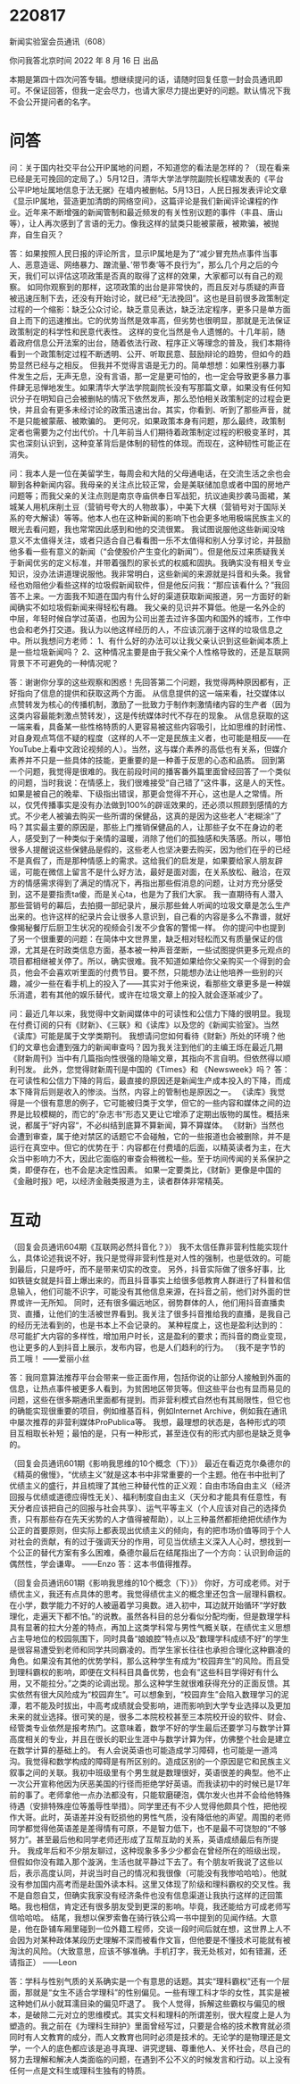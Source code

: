 # 220817

新闻实验室会员通讯（608）

你问我答北京时间 2022 年 8 月 16 日 出品

本期是第四十四次问答专辑。想继续提问的话，请随时回复任意一封会员通讯即可。不保证回答，但我一定会尽力，也请大家尽力提出更好的问题。默认情况下我不会公开提问者的名字。

# 问答

问：关于国内社交平台公开IP属地的问题，不知道您的看法是怎样的？（现在看来已经是无可挽回的定局了。）5月12日，清华大学法学院副院长程啸发表的《平台公平IP地址属地信息于法无据》在墙内被删帖。5月13日，人民日报发表评论文章《显示IP属地，营造更加清朗的网络空间》，这篇评论是我们新闻评论课程的作业。近年来不断增强的新闻管制和最近频发的有关性别议题的事件（丰县、唐山等），让人再次感到了言语的无力。像我这样的鼠类只能被蒙蔽，被欺骗，被抛弃，自生自灭？

答：如果按照人民日报的评论所言，显示IP属地是为了“减少冒充热点事件当事人、恶意造谣、网络暴力、蹭流量、’带节奏‘等不良行为”，那么几个月之后的今天，我们可以评估这项政策是否真的取得了这样的效果，大家都可以有自己的观察。 如同你观察到的那样，这项政策的出台是非常快的，而且反对与质疑的声音被迅速压制下去，还没有开始讨论，就已经“无法挽回”。这也是目前很多政策制定过程的一个缩影：缺乏公众讨论，缺乏意见表达，缺乏法定程序，更多只是单方面自上而下的迅速推出。它的优势当然是效率高，但劣势也很明显，那就是无法保证政策制定的科学性和民意代表性。 这样的变化当然是令人遗憾的。十几年前，随着政府信息公开法案的出台，随着依法行政、程序正义等理念的普及，我们本期待看到一个政策制定过程不断透明、公开、听取民意、鼓励辩论的趋势，但如今的趋势显然已经与之相反。 但我并不觉得言语是无力的。简单想想：如果性别暴力事件发生之后，无声无息，没有言语，那一定是更可怕的，也一定会导致更多暴力事件肆无忌惮地发生。如果清华大学法学院副院长没有写那篇文章，如果没有任何知识分子在明知自己会被删帖的情况下依然发声，那么恐怕相关政策制定的过程会更快，并且会有更多未经讨论的政策迅速出台。其实，你看到、听到了那些声音，就不是只能被蒙蔽、被欺骗的。 更何况，如果政策本身有问题，那么最终，政策制定者也需要为之付出代价。十几年前当人们期待着政策制定过程的积极变革时，其实也深刻认识到，这种变革背后是体制的韧性的体现。而现在，这种韧性可能正在消失。

问：我本人是一位在美留学生，每周会和大陆的父母通电话，在交流生活之余也会聊到各种新闻内容。我母亲的关注点比较正常，会是美联储加息或者中国的房地产问题等；而我父亲的关注点则是南京寺庙供奉日军战犯，抗议迪奥抄袭马面裙，某城某人用机床削土豆（营销号夸大的人物故事），中美下大棋（营销号对于国际关系的夸大解读）等等。他本人也在这种新闻的影响下也会更多地用极端民族主义的眼光去看问题，我也常常因此感到和他的交流很累。 我试图说服他这些新闻没啥意义不太值得关注，或者只适合自己看看图一乐不太值得和别人分享讨论，并鼓励他多看一些有意义的新闻（“会使股价产生变化的新闻”）。但是他反过来质疑我关于新闻优劣的定义标准，并带着强烈的家长式的权威和固执。我确实没有相关专业知识，没办法讲道理说服他。我非常明白，这些新闻的来源就是抖音和头条。我曾经也劝阻他少看些这样的垃圾假新闻软件，但是他反问我：“那应该看什么？”我回答不上来。一方面我不知道在国内有什么好的渠道获取新闻报道，另一方面好的新闻确实不如垃圾假新闻来得轻松有趣。 我父亲的见识并不算低。他是一名外企的中层，年轻时候自学过英语，也因为公司出差去过许多国内和国外的城市，工作中也会和老外打交道。我认为以他这样经历的人，不应该沉溺于这样的垃圾信息之中。所以我想问方老师： 1、有什么好的办法可以让我父亲认识到这些新闻本质上是一些垃圾新闻吗？ 2、这种情况主要是由于我父亲个人性格导致的，还是互联网背景下不可避免的一种情况呢？

答：谢谢你分享的这些观察和困惑！先回答第二个问题，我觉得两种原因都有，正好指向了信息的提供和获取这两个方面。 从信息提供的这一端来看，社交媒体以点赞转发为核心的传播机制，激励了一批致力于制作刺激情绪内容的生产者（因为这类内容最能刺激点赞转发），这是传统媒体时代不存在的现象。 从信息获取的这一端来看，具备某一些性格特质的人更容易被这些内容吸引，比如思维的封闭性、对自身观点笃信不疑的程度（这样的人不一定是民族主义者，也可能是相反——在YouTube上看中文政论视频的人）。当然，这与媒介素养的高低也有关系，但媒介素养并不只是一些具体的技能，更重要的是一种善于反思的心态和品质。 回到第一个问题，我觉得是很难的。我在前段时间的播客番外篇里面曾经回答了一个类似的问题，当时我说：在情感上，我们很难接受“自己错了”这件事，这是人的天性。如果是被自己的晚辈、下级指出错误，那更会觉得不开心，这也是人之常情。所以，仅凭传播事实是没有办法做到100%的辟谣效果的，还必须以照顾到感情的方式。不少老人被骗去购买一些所谓的保健品，这真的是因为这些老人“老糊涂”了吗？其实最主要的原因是，那些上门推销保健品的人，让那些子女不在身边的老人，感受到了一种类似于亲情的温暖，消除了他们的孤独感和失落感。所以，哪怕很多人提醒说这些保健品是假的，这些老人也坚决要去购买，因为他们在乎的已经不是真假了，而是那种情感上的需求。这给我们的启发是，如果要给家人朋友辟谣，可能在微信上留言不是什么好方法，最好是面对面，在关系放松、融洽，在双方的情感需求得到了满足的情况下，再指出那些假消息的问题，让对方充分感受到，这不是要指责ta傻，而是关心ta，也是为了我们大家。 我一直期待有人潜入那些营销号的幕后，去拍摄一部纪录片，展示那些耸人听闻的垃圾文章是怎么生产出来的。也许这样的纪录片会让很多人意识到，自己看的内容是多么不靠谱，就好像揭秘餐厅后厨卫生状况的视频会引发不少食客的警惕一样。 你的提问中也提到了另一个很重要的问题：在简体中文世界里，缺乏相对轻松而又有质量保证的信源，尤其是在时政类信息方面，基本被一种声音垄断，一些试图提供更多元观点的项目都相继被关停了。所以，确实很难。我不知道如果给你父亲购买一个得到的会员，他会不会喜欢听里面的付费节目。要不然，只能想办法让他培养一些别的兴趣，减少一些在看手机上的投入了——其实对于他来说，看那些文章更多是一种娱乐消遣，若有其他的娱乐替代，或许在垃圾文章上的投入就会逐渐减少了。

问：最近几年以来，我觉得中文新闻媒体中的可读性和公信力下降的很明显。我现在付费订阅的只有《财新》、《三联》和《读库》以及您的《新闻实验室》。当然《读库》可能是属于文学类期刊。 我想请问您如何看待《财新》所处的环境？他们的文章也会遭到强力的新闻审查吗？因为我关注到他们的主编王烁在最近几期《财新周刊》当中有几篇指向性很强的隐喻文章，其指向不言自明。但依然得以顺利刊发。 此外，您觉得财新周刊是中国的《Times》和 《Newsweek》吗？ 答：在可读性和公信力下降的背后，最直接的原因还是新闻生产成本投入的下降，而成本下降背后则是收入的惨淡。当然，内容上的管制也是原因之一。 《读库》我觉得是一个很有意思的例子，它可能被归类于文学，但它的一些内容和媒体之间的边界是比较模糊的，而它的”杂志书“形态又更让它增添了定期出版物的属性。概括来说，都属于”好内容“，不必纠结到底算不算新闻，算不算媒体。 《财新》当然也会遭到审查，属于绝对禁区的话题它不会碰触，它的一些报道也会被删除，并不是运行在真空中。但它的优势在于：内容都在付费墙的后面，以精英读者为主，在大众当中影响力不大，因此它面临的审查会稍微松一些。至于坊间传闻的关系保护之类，即便存在，也不会是决定性因素。 如果一定要类比，《财新》更像是中国的《金融时报》吧，以经济金融类报道为主，读者群体非常精英。

# 互动

（回复会员通讯604期《互联网必然抖音化？》） 我不太信任靠非营利性能实现什么，具体论述我说不好，我只是觉得非营利性是对人性的强制，也是低效的。可能到最后，只是呼吁，而不是带来切实的改变。 另外，抖音实际做了很多好事，比如铁链女就是抖音上爆出来的，而且抖音事实上给很多低教育人群进行了科普和信息输入，他们可能不识字，可能没有其他信息来源，在抖音之前，他们对外面的世界或许一无所知。 同时，还有很多偏远地区，弱势群体的人，他们用抖音直播卖货、直播，让他们的生活被世界看到。我关注了很多抖音推给我的直播，是我自己的经历无法看到的，也是书本上不会记录的。 某种程度上，这也是盈利达到的：尽可能扩大内容的多样性，增加用户时长，这是盈利的要求；而抖音的商业变现，也让更多的人到抖音上展示，发布内容，也是人们趋利的行为。 （我不是字节的员工哦！ ——爱丽小丝

答：我同意算法推荐平台会带来一些正面作用，包括你说的让部分人接触到外面的信息，让热点事件被更多人看到，为贫困地区带货等。但这些平台也有显而易见的问题，这些在很多期通讯里面都有提到。而非营利模式自然也有其局限性，但它也的确能实现很重要的项目，例如维基百科，例如Internet Archive，例如我在通讯中屡次推荐的非营利媒体ProPublica等。 我想，最理想的状态是，各种形式的项目互相取长补短；最怕的是，只有一种形式，甚至连仅有的形式内部也是缺乏竞争的。

（回复会员通讯601期《影响我思维的10个概念（下）》） 最近在看迈克尔桑德尔的《精英的傲慢》，“优绩主义”就是这本书中非常重要的一个主题。他在书中批判了优绩主义的盛行，并且梳理了其他三种替代性的正义观：自由市场自由主义（经济回报与优绩或道德应得性无关）、福利制度自由主义（天分和才能具有任意性，有天分者应该把自己的回报与社会共享）、运气平等主义（个人应该对自己的选择负责，只有那些存在先天劣势的人才值得被帮助），以上三种虽然都拒绝把优绩作为公正的首要原则，但实际上都表现出优绩主义的倾向，有的把市场价值等同于个人对社会的贡献，有的过于强调天分的作用，可见当优绩主义深入人心时，想找到一个公正的替代方案有多么困难，桑德尔最后在结尾指出了一个方向：认识到命运的偶然性，学会谦卑。 ——Enzo 答：这本书值得推荐。

（回复会员通讯601期《影响我思维的10个概念（下）》） 你好，方可成老师。对于绩优主义，我还有点具体的思考。我觉得绩优主义的概念里还包含一层理科霸权。 在小学，数学能力不好的人被逼着学习奥数。进入初中，耳边就开始循环“学好数理化，走遍天下都不怕。”的说教。虽然各科目的总分看似分配均衡，但是数理学科具有显著的拉大分差的特点，再加上这类学科常与男性气概关联，在绩优主义思想占主导地位的校园氛围下，同时具备“娘娘腔”特点以及“数理学科成绩不好”的学生是很容易遭受到老师和同学共同霸凌的。而学生家长往往也承担合理化这种霸凌的角色。如果没有其他的优势学科，那么这种学生有成为“校园弃生”的风险。而且受到理科霸权的影响，即便在文科科目具备优势，也会有“这些科目学得好有什么用，又不能拉分。”之类的论调出现。那么这种学生就很难获得充分的正面反馈。其实依然有很大风险成为“校园弃生”。可以想象到，“校园弃生”会陷入数理学习的泥潭，若不能及时拔出，中高考成绩就会受影响，进而影响到大学专业选择以及更加未来的就业选择。很可笑的是，很多二本院校校甚至三本院校开设的软件、财会、经管类专业依然是报考热门。这意味着，数学不好的学生最后还要学习与数学计算高度相关的专业，并且在很长的职业生涯中与数学计算为伴，仿佛整个社会是建立在数学计算的基础上的。 有人会说英语也可能造成学习障碍，也可能是一道鸿沟。我觉得和数学构成的障碍是有所区别的。造成区别的一个原因是它和民族主义叙事之间的关联。我初中班级里有个男生就是数理很好，英语很差的典型。他不止一次公开宣称他因为厌恶美国的行径而拒绝学好英语。而我读初中的时候已是17年前的事了。老师拿他一点办法都没有，只能软磨硬泡，偶尔发火也并不会给他特殊待遇（安排特殊座位等羞辱性举措）。同学里还有不少人觉得他颇具个性，把他视作大哥。此时，英语差并没有贬损他的男性气质，没有降低他的声望。周围的老师同学都觉得他英语差是差得情有可原，不是智力低下，也不是最不可饶恕的“不够努力”。甚至最后他和同学老师还形成了互帮互助的关系，英语成绩最后有所提升。 我成年后和不少朋友聊过，这种现象多多少少都会在曾经所在的班级出现，但假如你没有踏入那个漩涡，生活也就平静过下去了。有个朋友听我说了这些以后，表示高度认同，并说当时自己的情况和我很像（可能没有我惨哈哈哈）。他就没有参加国内高考而是赴国外读本科。这里又体现了阶级和理科霸权的交叉性。我不是自怨自艾，但确实我家没有经济条件也没有信息渠道让我执行这样的迂回策略。我也相信，肯定还有很多朋友受到更深的影响。毕竟，我还能给方可成老师写信哈哈哈。 结尾，我想以保罗索鲁在骑行铁公鸡一书中提到的见闻作结。大意是，他在卧铺车厢里碰到一位外籍工程师，交谈一段时间后就在想，这世界上人不会因为对某种政体某段历史理解不深而被看作文盲，但他要是不懂技术可能就有被淘汰的风险。（大致意思，应该不够准确。手机打字，我无处核对，如有错漏，还请指正） ——Leon

答：学科与性别气质的关系确实是一个有意思的话题。其实“理科霸权”还有一个层面，那就是“女生不适合学理科”的性别偏见。一些有理工科才华的女性，其实是被这种她们从小就耳濡目染的偏见吓退了。 我个人觉得，拆解这些霸权与偏见的根本，是破除二元对立的思维模式。其实文科和理科的所谓差别，很大程度上是人为塑造的。我之前在《为理科生辩护》里面曾经写过，只要是合格的技术教育就必须同时有人文教育的成分，而人文教育也同时必须是技术的。无论学的是物理还是文学，一个人的底色都应该是追寻真理、讲究逻辑、尊重他人、关怀社会，尽自己的努力去理解和解决人类面临的问题，在遇到不公不义的时候发言和行动。以上没有任何一点是文科生或理科生独有的特质。